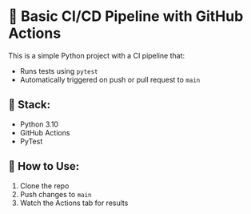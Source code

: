 # 🧪 Basic CI/CD Pipeline with GitHub Actions

This is a simple Python project with a CI pipeline that:

- Runs tests using `pytest`
- Automatically triggered on push or pull request to `main`

## 🔧 Stack:

- Python 3.10
- GitHub Actions
- PyTest

## 🚀 How to Use:

1. Clone the repo
2. Push changes to `main`
3. Watch the Actions tab for results

